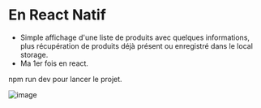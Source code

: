 # En React Natif

- Simple affichage d'une liste de produits avec quelques informations, plus récupération de produits déjà présent ou enregistré dans le local storage.
- Ma 1er fois en react.

npm run dev pour lancer le projet.

![image](https://github.com/user-attachments/assets/90b7c6fc-6c2d-4cea-9e13-76494c1d0588)
